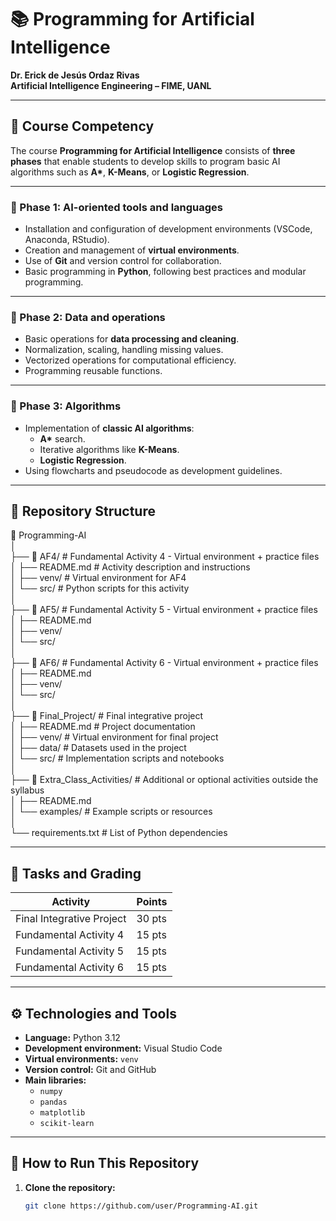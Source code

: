 # 📚 Programming for Artificial Intelligence  
**Dr. Erick de Jesús Ordaz Rivas**  
**Artificial Intelligence Engineering – FIME, UANL**  

---

## 🎯 Course Competency

The course **Programming for Artificial Intelligence** consists of **three phases** that enable students to develop skills to program basic AI algorithms such as **A\***, **K-Means**, or **Logistic Regression**.

---

### 📌 Phase 1: AI-oriented tools and languages
- Installation and configuration of development environments (VSCode, Anaconda, RStudio).
- Creation and management of **virtual environments**.
- Use of **Git** and version control for collaboration.
- Basic programming in **Python**, following best practices and modular programming.

---

### 📌 Phase 2: Data and operations
- Basic operations for **data processing and cleaning**.
- Normalization, scaling, handling missing values.
- Vectorized operations for computational efficiency.
- Programming reusable functions.

---

### 📌 Phase 3: Algorithms
- Implementation of **classic AI algorithms**:
  - **A\*** search.
  - Iterative algorithms like **K-Means**.
  - **Logistic Regression**.
- Using flowcharts and pseudocode as development guidelines.

---

## 📂 Repository Structure

📁 Programming-AI  
│  
├── 📁 AF4/                    # Fundamental Activity 4 - Virtual environment + practice files  
│   ├── README.md              # Activity description and instructions  
│   ├── venv/                  # Virtual environment for AF4  
│   └── src/                   # Python scripts for this activity  
│  
├── 📁 AF5/                    # Fundamental Activity 5 - Virtual environment + practice files  
│   ├── README.md  
│   ├── venv/  
│   └── src/  
│  
├── 📁 AF6/                    # Fundamental Activity 6 - Virtual environment + practice files  
│   ├── README.md  
│   ├── venv/  
│   └── src/  
│  
├── 📁 Final_Project/          # Final integrative project  
│   ├── README.md              # Project documentation  
│   ├── venv/                  # Virtual environment for final project  
│   ├── data/                  # Datasets used in the project  
│   └── src/                   # Implementation scripts and notebooks  
│  
├── 📁 Extra_Class_Activities/ # Additional or optional activities outside the syllabus  
│   ├── README.md  
│   └── examples/              # Example scripts or resources  
│  
└── requirements.txt           # List of Python dependencies



---

## 📝 Tasks and Grading

| Activity | Points |
|----------|--------|
| Final Integrative Project | 30 pts |
| Fundamental Activity 4 | 15 pts |
| Fundamental Activity 5 | 15 pts |
| Fundamental Activity 6 | 15 pts |

---

## ⚙️ Technologies and Tools

- **Language:** Python 3.12  
- **Development environment:** Visual Studio Code  
- **Virtual environments:** `venv`  
- **Version control:** Git and GitHub  
- **Main libraries:**  
  - `numpy`
  - `pandas`
  - `matplotlib`
  - `scikit-learn`

---

## 🚀 How to Run This Repository

1. **Clone the repository:**
   ```bash
   git clone https://github.com/user/Programming-AI.git
